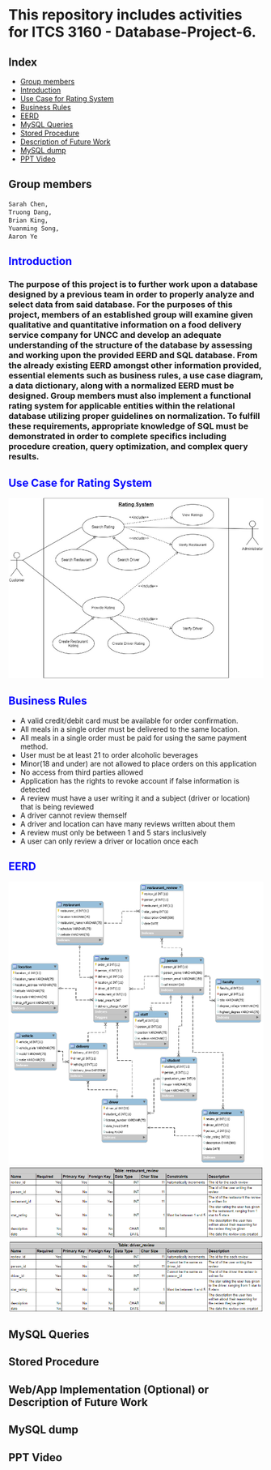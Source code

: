 # This repository includes activities for ITCS 3160 - Database-Project-6.

## Index
* [Group members](#Group-members)
* [Introduction](#Introduction)
* [Use Case for Rating System](#Use-Case-for-Rating-System)
* [Business Rules](#Business-Rules)
* [EERD](#EERD)
* [MySQL Queries](#MySQL-Queries)
* [Stored Procedure](#Stored-Procedure)
* [Description of Future Work](#Description-of-Future-Work)
* [MySQL dump](#MySQL-dump)
* [PPT Video](#PPT-Video)

## Group members
    Sarah Chen,
    Truong Dang,
    Brian King,
    Yuanming Song,
    Aaron Ye
    
## <span style="color:blue"> Introduction </span>
### The purpose of this project is to further work upon a database designed by a previous team in order to properly analyze and select data from said database. For the purposes of this project, members of an established group will examine given qualitative and quantitative information on a food delivery service company for UNCC and develop an adequate understanding of the structure of the database by assessing and working upon the provided EERD and SQL database. From the already existing EERD amongst other information provided, essential elements such as business rules, a use case diagram, a data dictionary, along with a normalized EERD must be designed. Group members must also implement a functional rating system for applicable entities within the relational database utilizing proper guidelines on normalization. To fulfill these requirements, appropriate knowledge of SQL must be demonstrated in order to complete specifics including procedure creation, query optimization, and complex query results.

## <span style="color:blue">Use Case for Rating System</span>
![](Project%20Use%20Case%20Diagram%20(1).jpg)

## <span style="color:blue">Business Rules</span>
* A valid credit/debit card must be available for order confirmation.
* All meals in a single order must be delivered to the same location. 
* All meals in a single order must be paid for using the same payment method.
* User must be at least 21 to order alcoholic beverages
* Minor(18 and under) are not allowed to place orders on this application
* No access from third parties allowed
* Application has the rights to revoke account if false information is detected
* A review must have a user writing it and a subject (driver or location) that is being reviewed
* A driver cannot review themself
* A driver and location can have many reviews written about them
* A review must only be between 1 and 5 stars inclusively
* A user can only review a driver or location once each

## <span style="color:blue">EERD</span>
![](Project_EERD.png)
![](Data_Dictionary.PNG)

## MySQL Queries
## Stored Procedure
## Web/App Implementation (Optional) or Description of Future Work
## MySQL dump
## PPT Video

